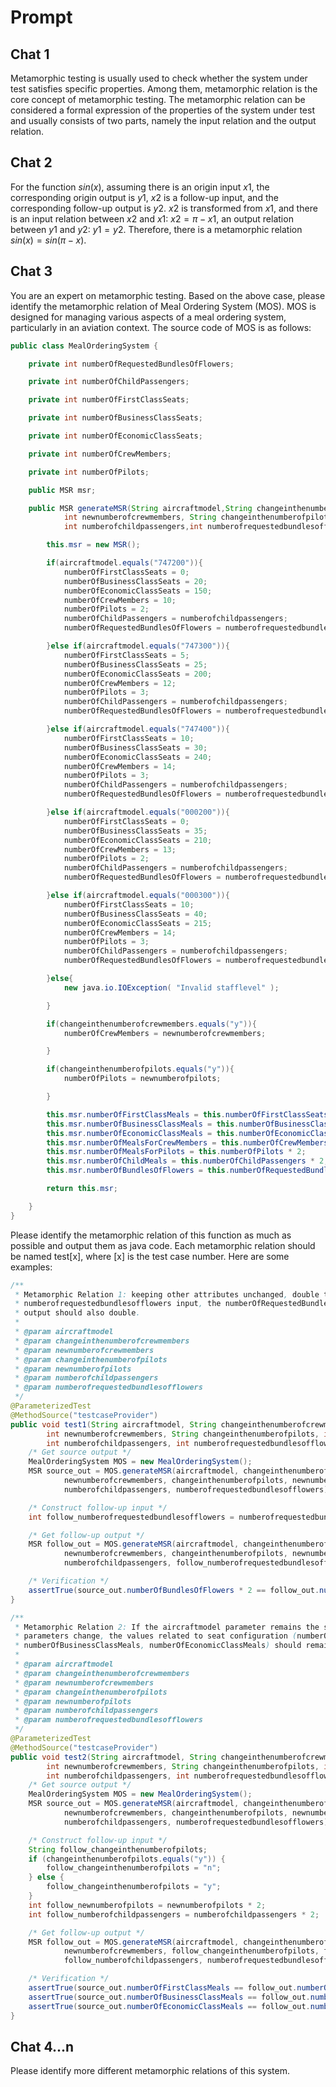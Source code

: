 # Prompt

## Chat 1

Metamorphic testing is usually used to check whether the system under test satisfies specific properties. Among them, metamorphic relation is the core concept of metamorphic testing. The metamorphic relation can be considered a formal expression of the properties of the system under test and usually consists of two parts, namely the input relation and the output relation.

## Chat 2

For the function $sin(x)$, assuming there is an origin input $x1$, the corresponding origin output is $y1$, $x2$ is a follow-up input, and the corresponding follow-up output is $y2$. $x2$ is transformed from $x1$, and there is an input relation between $x2$ and $x1$: $x2=\pi-x1$, an output relation between $y1$ and $y2$: $y1=y2$. Therefore, there is a metamorphic relation $sin(x)=sin(\pi-x)$.

## Chat 3

You are an expert on metamorphic testing. Based on the above case, please identify the metamorphic relation of Meal Ordering System (MOS). MOS is designed for managing various aspects of a meal ordering system, particularly in an aviation context. The source code of MOS is as follows:

```java
public class MealOrderingSystem {

	private int numberOfRequestedBundlesOfFlowers;

	private int numberOfChildPassengers;

	private int numberOfFirstClassSeats;

	private int numberOfBusinessClassSeats;

	private int numberOfEconomicClassSeats;

	private int numberOfCrewMembers;

	private int numberOfPilots;

	public MSR msr;

	public MSR generateMSR(String aircraftmodel,String changeinthenumberofcrewmembers,
			int newnumberofcrewmembers, String changeinthenumberofpilots, int newnumberofpilots,
			int numberofchildpassengers,int numberofrequestedbundlesofflowers){

		this.msr = new MSR();

		if(aircraftmodel.equals("747200")){
			numberOfFirstClassSeats = 0;
			numberOfBusinessClassSeats = 20;
			numberOfEconomicClassSeats = 150;
			numberOfCrewMembers = 10;
			numberOfPilots = 2;
			numberOfChildPassengers = numberofchildpassengers;
			numberOfRequestedBundlesOfFlowers = numberofrequestedbundlesofflowers;

		}else if(aircraftmodel.equals("747300")){
			numberOfFirstClassSeats = 5;
			numberOfBusinessClassSeats = 25;
			numberOfEconomicClassSeats = 200;
			numberOfCrewMembers = 12;
			numberOfPilots = 3;
			numberOfChildPassengers = numberofchildpassengers;
			numberOfRequestedBundlesOfFlowers = numberofrequestedbundlesofflowers;

		}else if(aircraftmodel.equals("747400")){
			numberOfFirstClassSeats = 10;
			numberOfBusinessClassSeats = 30;
			numberOfEconomicClassSeats = 240;
			numberOfCrewMembers = 14;
			numberOfPilots = 3;
			numberOfChildPassengers = numberofchildpassengers;
			numberOfRequestedBundlesOfFlowers = numberofrequestedbundlesofflowers;

		}else if(aircraftmodel.equals("000200")){
			numberOfFirstClassSeats = 0;
			numberOfBusinessClassSeats = 35;
			numberOfEconomicClassSeats = 210;
			numberOfCrewMembers = 13;
			numberOfPilots = 2;
			numberOfChildPassengers = numberofchildpassengers;
			numberOfRequestedBundlesOfFlowers = numberofrequestedbundlesofflowers;

		}else if(aircraftmodel.equals("000300")){
			numberOfFirstClassSeats = 10;
			numberOfBusinessClassSeats = 40;
			numberOfEconomicClassSeats = 215;
			numberOfCrewMembers = 14;
			numberOfPilots = 3;
			numberOfChildPassengers = numberofchildpassengers;
			numberOfRequestedBundlesOfFlowers = numberofrequestedbundlesofflowers;

		}else{
			new java.io.IOException( "Invalid stafflevel" );

		}

		if(changeinthenumberofcrewmembers.equals("y")){
			numberOfCrewMembers = newnumberofcrewmembers;

		}

		if(changeinthenumberofpilots.equals("y")){
			numberOfPilots = newnumberofpilots;

     	}

		this.msr.numberOfFirstClassMeals = this.numberOfFirstClassSeats * 2;
		this.msr.numberOfBusinessClassMeals = this.numberOfBusinessClassSeats * 2;
		this.msr.numberOfEconomicClassMeals = this.numberOfEconomicClassSeats * 2;
		this.msr.numberOfMealsForCrewMembers = this.numberOfCrewMembers * 2;
		this.msr.numberOfMealsForPilots = this.numberOfPilots * 2;
		this.msr.numberOfChildMeals = this.numberOfChildPassengers * 2;
		this.msr.numberOfBundlesOfFlowers = this.numberOfRequestedBundlesOfFlowers;

		return this.msr;

	}
}
```

Please identify the metamorphic relation of this function as much as possible and output them as java code. Each metamorphic relation should be named test[x], where [x] is the test case number. Here are some examples:

```java
/**
 * Metamorphic Relation 1: keeping other attributes unchanged, double the
 * numberofrequestedbundlesofflowers input, the numberOfRequestedBundlesOfFlowers attributes in
 * output should also double.
 *
 * @param aircraftmodel
 * @param changeinthenumberofcrewmembers
 * @param newnumberofcrewmembers
 * @param changeinthenumberofpilots
 * @param newnumberofpilots
 * @param numberofchildpassengers
 * @param numberofrequestedbundlesofflowers
 */
@ParameterizedTest
@MethodSource("testcaseProvider")
public void test1(String aircraftmodel, String changeinthenumberofcrewmembers,
        int newnumberofcrewmembers, String changeinthenumberofpilots, int newnumberofpilots,
        int numberofchildpassengers, int numberofrequestedbundlesofflowers) {
    /* Get source output */
    MealOrderingSystem MOS = new MealOrderingSystem();
    MSR source_out = MOS.generateMSR(aircraftmodel, changeinthenumberofcrewmembers,
            newnumberofcrewmembers, changeinthenumberofpilots, newnumberofpilots,
            numberofchildpassengers, numberofrequestedbundlesofflowers);

    /* Construct follow-up input */
    int follow_numberofrequestedbundlesofflowers = numberofrequestedbundlesofflowers * 2;

    /* Get follow-up output */
    MSR follow_out = MOS.generateMSR(aircraftmodel, changeinthenumberofcrewmembers,
            newnumberofcrewmembers, changeinthenumberofpilots, newnumberofpilots,
            numberofchildpassengers, follow_numberofrequestedbundlesofflowers);

    /* Verification */
    assertTrue(source_out.numberOfBundlesOfFlowers * 2 == follow_out.numberOfBundlesOfFlowers);
}

/**
 * Metamorphic Relation 2: If the aircraftmodel parameter remains the same while other
 * parameters change, the values related to seat configuration (numberOfFirstClassMeals,
 * numberOfBusinessClassMeals, numberOfEconomicClassMeals) should remain constant.
 *
 * @param aircraftmodel
 * @param changeinthenumberofcrewmembers
 * @param newnumberofcrewmembers
 * @param changeinthenumberofpilots
 * @param newnumberofpilots
 * @param numberofchildpassengers
 * @param numberofrequestedbundlesofflowers
 */
@ParameterizedTest
@MethodSource("testcaseProvider")
public void test2(String aircraftmodel, String changeinthenumberofcrewmembers,
        int newnumberofcrewmembers, String changeinthenumberofpilots, int newnumberofpilots,
        int numberofchildpassengers, int numberofrequestedbundlesofflowers) {
    /* Get source output */
    MealOrderingSystem MOS = new MealOrderingSystem();
    MSR source_out = MOS.generateMSR(aircraftmodel, changeinthenumberofcrewmembers,
            newnumberofcrewmembers, changeinthenumberofpilots, newnumberofpilots,
            numberofchildpassengers, numberofrequestedbundlesofflowers);

    /* Construct follow-up input */
    String follow_changeinthenumberofpilots;
    if (changeinthenumberofpilots.equals("y")) {
        follow_changeinthenumberofpilots = "n";
    } else {
        follow_changeinthenumberofpilots = "y";
    }
    int follow_newnumberofpilots = newnumberofpilots * 2;
    int follow_numberofchildpassengers = numberofchildpassengers * 2;

    /* Get follow-up output */
    MSR follow_out = MOS.generateMSR(aircraftmodel, changeinthenumberofcrewmembers,
            newnumberofcrewmembers, follow_changeinthenumberofpilots, follow_newnumberofpilots,
            follow_numberofchildpassengers, numberofrequestedbundlesofflowers);

    /* Verification */
    assertTrue(source_out.numberOfFirstClassMeals == follow_out.numberOfFirstClassMeals);
    assertTrue(source_out.numberOfBusinessClassMeals == follow_out.numberOfBusinessClassMeals);
    assertTrue(source_out.numberOfEconomicClassMeals == follow_out.numberOfEconomicClassMeals);
}
```

## Chat 4...n

Please identify more different metamorphic relations of this system.